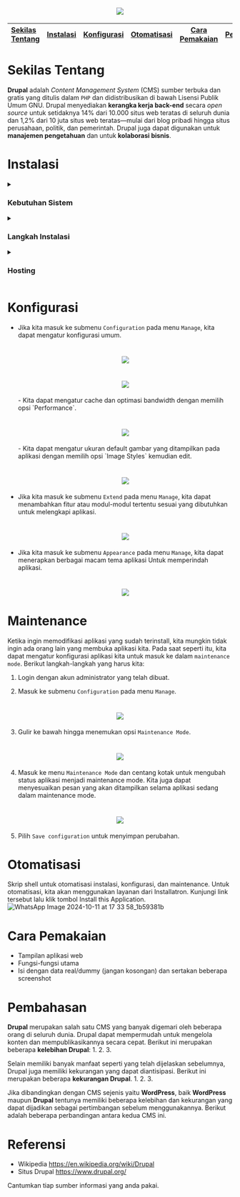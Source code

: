 <h1 align="center"><img src="https://github.com/user-attachments/assets/293d495a-bfad-4230-bf63-7b00e357058f"></h1>

| [Sekilas Tentang](#sekilas-tentang) |  [Instalasi](#instalasi)  | [Konfigurasi](#konfigurasi) | [Otomatisasi](#otomatisasi) |  [Cara Pemakaian](#cara-pemakaian)  | [Pembahasan](#pembahasan) | [Referensi](#referensi) |
|:-----|:--------:|------:|:-----|:--------:|------:|------:|

# Sekilas Tentang

**Drupal** adalah *Content Management System* (CMS) sumber terbuka dan gratis yang ditulis dalam `PHP` dan didistribusikan di bawah Lisensi Publik Umum GNU. Drupal menyediakan **kerangka kerja back-end** secara *open source* untuk setidaknya 14% dari 10.000 situs web teratas di seluruh dunia dan 1,2% dari 10 juta situs web teratas—mulai dari blog pribadi hingga situs perusahaan, politik, dan pemerintah. Drupal juga dapat digunakan untuk **manajemen pengetahuan** dan untuk **kolaborasi bisnis**.

# Instalasi

<details><summary> 
  
  ### Kebutuhan Sistem 
</summary>
  
- Linux CLI.
- Apache Web server 2.4.62+.
- PHP 8.2.23+.
- MariaDB 11.4.3+.
- RAM minimal 100 Mb.

</details>
  
<details><summary> 
  
  ### Langkah Instalasi 
</summary>
  
1. Login ke dalam perangkat sistem operasi yang akan digunakan.

2. Pastikan seluruh paket sistem kita *up-to-date*, dan *install* seluruh kebutuhan sisrem seperti `Apache`, `MariaDB`, dan `PHP`.
   ```
   $ sudo apt update
   $ sudo apt upgrade -y
   $ sudo apt-get install apache2 mariadb-server mariadb-client curl
   $ sudo apt install php php-mysql php-cli php-json php-opcache php-gd php-curl php-gd php-mbstring php-xml php-xmlrpc php-soap php-intl php-zip
   ```

3. Konfigurasi ke MySQL database.
   ```
   $ sudo su
   $ mysql_secure_installation
   ```

4. Tekan enter untuk login sebagai root.
   <h1 align="center"><img src="https://github.com/user-attachments/assets/1e6d6927-1e80-4af6-bdd9-f20542ea596e"></h1>

5. Tuliskan `Y` dan tekan enter untuk membuat password root, masukkan password baru sebanyak dua kali untuk konfirmasi.
<h1 align="center"><img src="https://github.com/user-attachments/assets/bccab3cc-3a4e-4e28-b28b-c66a95d9d495"></h1>

6. Tuliskan `Y` dan tekan enter untuk menghapus pengguna anonim.
   <h1 align="center"><img src="https://github.com/user-attachments/assets/b9129446-4162-489f-bb77-b532099a7c68"></h1>

7. Tuliskan `Y` dan tekan enter untuk tidak memperbolehkan *root login remotely*.
<h1 align="center"><img src="https://github.com/user-attachments/assets/227b05e5-1c1e-4d77-b391-50df733e90da"></h1>

8. Tuliskan `Y` dan tekan enter untuk menghapus database test.
<h1 align="center"><img src="https://github.com/user-attachments/assets/3b6e4a38-0275-4343-9fa0-f5a5a3e0bdaf"></h1>

9. Tuliskan `Y` dan tekan enter untuk *reload* tabel *privilege*
<h1 align="center"><img src="https://github.com/user-attachments/assets/df901f23-e0a6-4d98-97a6-1692cedeea3f"></h1>

10. Login ke MySQL dan lakukan autentikasi dengan password yang telah dibuat.
    ```
    $ mysql -u root -p
    ```

11. Buat database dan user untuk **Drupal**.
    ```
    CREATE DATABASE drupal DEFAULT CHARACTER SET utf8 COLLATE utf8_unicode_ci;
    GRANT ALL ON drupal.* TO 'drupal_rw'@'localhost' IDENTIFIED BY 'Dru4@l!!';
    FLUSH PRIVILEGES;
    EXIT;
    exit
    ```
    
12. Unduh **Drupal** ke dalam direktori kita.
    ```
    $ sudo wget -O drupal.tar.gz https://www.drupal.org/download-latest/tar.gz
    ```
    
13. Ekstrak file yang telah diunduh ke dalam direktori yang kita inginkan dan ubah folder **Drupal**.
    ```
    $ sudo tar xzvf drupal.tar.gz --directory /var/www
    $ sudo mv /var/www/drupal* /var/www/drupal
    ```
    
14. Konfigurasi Apache web server
    ```
    $ sudo nano /etc/apache2/sites-available/drupal.conf

    Alias /drupal "/var/www/drupal/"
    <Directory /var/www/drupal/>
      AllowOverride All
    </Directory>
    ```

15. Aktifkan situs **Drupal** dan modul PHP yang diperlukan.
    ```
    $ sudo a2ensite drupal
    $ sudo a2enmod rewrite
    $ sudo chown -R www-data:www-data /var/www/drupal
    $ sudo systemctl restart apache2
    ```

16. Kunjungi alamat http://localhost/drupal untuk meneruskan instalasi.
    - Pilih Bahasa yang akan digunakan
      <h1 align="center"><img src="https://github.com/user-attachments/assets/d95fad83-1598-4f55-a641-334675c3424a"></h1>
    - Pilih profil instalasi yang akan digunakan
      <h1 align="center"><img src="https://github.com/user-attachments/assets/2457f376-d707-4688-99da-d0ba593c1f60"></h1>
    - Verifikasi *requirements* yang dimiliki. Gulir ke bawah dan pilih opsi `continue anyway`
      <h1 align="center"><img src="https://github.com/user-attachments/assets/1c82a48f-c343-4978-99ad-cb35b1d96044"></h1>
      <h1 align="center"><img src="https://github.com/user-attachments/assets/fd704062-a3a0-452a-8a8d-8df40e4f6dd1"></h1>
    - Set up database dengan memasukkan nama database, username, dan password database. Pilih `save an continue`
      <h1 align="center"><img src="https://github.com/user-attachments/assets/28c7e8a2-1fae-40e8-b6bf-f5256735ae0b"></h1>
    - Tunggu proses instalasi hingga selesai
      <h1 align="center"><img src="https://github.com/user-attachments/assets/72de69e0-20e0-4f97-84fe-4fd8b11173d6"></h1>
    - Konfigurasi site. Setelah semuanya terisi, pilih `save and continue`
      <h1 align="center"><img src="https://github.com/user-attachments/assets/c38b3c2f-e7c5-416f-9487-7c4dbcbddc4c"></h1>
      <h1 align="center"><img src="https://github.com/user-attachments/assets/d58b57ef-bacd-48ec-a1e3-50c7b15cbd31"></h1>
      
17. Jika berhasil akan muncul tampilan seperti ini.
    <h1 align="center"><img src="https://github.com/user-attachments/assets/1c509c98-ca2c-4de4-9d5b-2d0510859cae"></h1>

</details>

<details><summary> 

  ### Hosting 
</summary>

1. Kunjungi situs web https://localtonet.com.
2. Sign up dan masukkan email untuk melakukan registrasi akun. Jika sudah memiliki akun, bisa langsung sign in.
    <h1 align="center"><img src="https://github.com/user-attachments/assets/7a8aec40-0af0-41e5-b8da-f05a2ab62e77"></h1>
3. Masuk ke submenu `HTTP` pada menu `My Tunnels` untuk membuat server.
    <h1 align="center"><img src="https://github.com/user-attachments/assets/068c1e03-d426-4c1a-aa75-87289a03e6a8"></h1>
4. Sesuaikan port localhost tempat untuk menyimpan **Drupal** (port 80), kemudian pilih create.
    <h1 align="center"><img src="https://github.com/user-attachments/assets/89d894ea-ef4b-4e2d-8253-576e5806992b"></h1>
5. Pilih tombol start untuk menjalankan server yang telah dibuat.
    <h1 align="center"><img src="https://github.com/user-attachments/assets/de9b6717-eb91-47d4-96a9-e9c3022e1d93"></h1>
6. Install localtonet sesuai sistem operasi yang digunakan sebagai server.
   ```
   $ wget https://localtonet.com/download/localtonet-linux-x64.zip
   $ unzip localtonet-linux-x64.zip
   $ chmod 777 ./localtonet
   ```
7. Kembali ke web localtonet, masuk ke menu `Dashboard` dan copy authtoken yang diberikan.
     <h1 align="center"><img src="https://github.com/user-attachments/assets/e2c4453c-81d8-407e-8482-a966a592a3d9"></h1>
8. Jalankan server dan masukkan authtoken.
   ```
    $ ./localtonet authtoken PASTE_HERE_COPIED_AUTHTOKEN
   ```
9. Tunggu proses status dari `connecting` hingga berubah menjadi `OK`.
10. Mengaktifkan **Drupal** pada komputer server.

    Sekarang server sudah berjalan melalui komputer server (Linux). Server akan tetap berjalan selama komputer servernya menyala.
12. Akses aplikasi yang telah dihosting menggunakan link yang telah dibuatkan secara otomatis ketika membuat server.

</details>

# Konfigurasi
- Jika kita masuk ke submenu `Configuration` pada menu `Manage`, kita dapat mengatur konfigurasi umum.
  <h1 align="center"><img src="https://github.com/user-attachments/assets/137ec895-3c7d-488f-a807-8501ef2cf65d"></h1>
  <h1 align="center"><img src="https://github.com/user-attachments/assets/c8a89094-0b97-4de2-a357-e8ac576da952"></h1>
  - Kita dapat mengatur cache dan optimasi bandwidth dengan memilih opsi `Performance`.
  <h1 align="center"><img src="https://github.com/user-attachments/assets/5d140670-1fff-4dc2-853c-58226e431858"></h1>
  - Kita dapat mengatur ukuran default gambar yang ditampilkan pada aplikasi dengan memilih opsi `Image Styles` kemudian edit.
  <h1 align="center"><img src="https://github.com/user-attachments/assets/684a9caa-b608-4a7e-a04e-89604a701b68"></h1>

- Jika kita masuk ke submenu `Extend` pada menu `Manage`, kita dapat menambahkan fitur atau modul-modul tertentu sesuai yang dibutuhkan untuk melengkapi aplikasi.
  <h1 align="center"><img src="https://github.com/user-attachments/assets/71b6e6a7-5369-44c6-9c59-051c83735c86"></h1>
  
- Jika kita masuk ke submenu `Appearance` pada menu `Manage`, kita dapat menerapkan berbagai macam tema aplikasi Untuk memperindah aplikasi.
  <h1 align="center"><img src="https://github.com/user-attachments/assets/649a0f2b-48c3-4a42-814c-edc4dfc792e2"></h1>

#  Maintenance
Ketika ingin memodifikasi aplikasi yang sudah terinstall, kita mungkin tidak ingin ada orang lain yang membuka aplikasi kita. Pada saat seperti itu, kita dapat mengatur konfigurasi aplikasi kita untuk masuk ke dalam `maintenance mode`. Berikut langkah-langkah yang harus kita:
1. Login dengan akun administrator yang telah dibuat.
  
2. Masuk ke submenu `Configuration` pada menu `Manage`.
<h1 align="center"><img src="https://github.com/user-attachments/assets/80207d92-97ee-42ae-8c6e-26de1191f191"></h1>

3. Gulir ke bawah hingga menemukan opsi `Maintenance Mode`.
<h1 align="center"><img src="https://github.com/user-attachments/assets/ed0877b4-187f-4ede-9f42-8d70899ade9d"></h1>

4. Masuk ke menu `Maintenance Mode` dan centang kotak untuk mengubah status aplikasi menjadi maintenance mode. Kita juga dapat menyesuaikan pesan yang akan ditampilkan selama aplikasi sedang dalam maintenance mode.
<h1 align="center"><img src="https://github.com/user-attachments/assets/e699624b-1c50-45b2-a9f5-66c9e0959097"></h1>

5. Pilih `Save configuration` untuk menyimpan perubahan.

# Otomatisasi 

Skrip shell untuk otomatisasi instalasi, konfigurasi, dan maintenance.
Untuk otomatisasi, kita akan menggunakan layanan dari Installatron. Kunjungi link tersebut lalu klik tombol Install this Application.
![WhatsApp Image 2024-10-11 at 17 33 58_1b59381b](https://github.com/user-attachments/assets/0465d42d-2c73-4087-9cdc-77113753e8eb)



# Cara Pemakaian

- Tampilan aplikasi web
- Fungsi-fungsi utama
- Isi dengan data real/dummy (jangan kosongan) dan sertakan beberapa screenshot


# Pembahasan
**Drupal** merupakan salah satu CMS yang banyak digemari oleh beberapa orang di seluruh dunia. Drupal dapat mempermudah untuk mengelola konten dan mempublikasikannya secara cepat. Berikut ini merupakan beberapa **kelebihan Drupal**:
1.
2. 
3.

Selain memiliki banyak manfaat seperti yang telah dijelaskan sebelumnya, Drupal juga memiliki kekurangan yang dapat diantisipasi. Berikut ini merupakan beberapa **kekurangan Drupal**.
1.
2.
3.

Jika dibandingkan dengan CMS sejenis yaitu **WordPress**, baik **WordPress** maupun **Drupal** tentunya memiliki beberapa kelebihan dan kekurangan yang dapat dijadikan sebagai pertimbangan sebelum menggunakannya. Berikut adalah beberapa perbandingan antara kedua CMS ini.


# Referensi
- Wikipedia https://en.wikipedia.org/wiki/Drupal
- Situs Drupal https://www.drupal.org/

Cantumkan tiap sumber informasi yang anda pakai.
